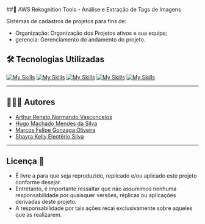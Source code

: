##🚀 AWS Rekognition Tools - Análise e Extração de Tags de Imagens

Sistemas de cadastros de projetos para fins de:

  * Organização: Organização dos Projetos ativos e sua equipe;
  * gerencia: Gerenciamento do andamento do projeto.

## 🛠️ Tecnologias Utilizadas

[![My Skills](https://skillicons.dev/icons?i=vscode)](https://code.visualstudio.com) [![My Skills](https://skillicons.dev/icons?i=js)](https://www.postman.com) [![My Skills](https://skillicons.dev/icons?i=html)](https://www.w3.org/standards/webdesign/htmlcs) [![My Skills](https://skillicons.dev/icons?i=css)](https://www.w3.org/standards/webdesign/htmlcss) [![My Skills](https://skillicons.dev/icons?i=git)](https://git-scm.com) 

***

## 👨🏻‍💻 Autores

- [Arthur Renato Normando Vasconcelos](https://github.com/tuti70)
- [Hugo Machado Mendes da Silva](https://github.com/Hugo-Machado02)
- [Marcos Felipe Gonzaga Oliveira](https://github.com/marcosfelipe013)
- [Shayra Kelly Eleotério Silva](https://github.com/ShayraKelly)

***

## Licença 📜

- É livre a para que seja reproduzido, replicado e/ou aplicado este projeto conforme desejar.
- Entretanto, é importante ressaltar que não assumimos nenhuma responsabilidade por quaisquer versões, réplicas ou aplicações derivadas deste projeto. 
- A responsabilidade por tais ações recai exclusivamente sobre aqueles que as realizarem.
